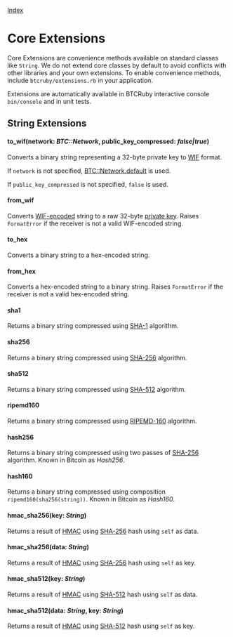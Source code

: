 [Index](index.md)

Core Extensions
===============

Core Extensions are convenience methods available on standard classes like `String`. 
We do not extend core classes by default to avoid conflicts with other libraries and your own extensions. 
To enable convenience methods, include `btcruby/extensions.rb` in your application.

Extensions are automatically available in BTCRuby interactive console `bin/console` and in unit tests.

String Extensions
-----------------

#### to\_wif(network: *BTC::Network*, public\_key\_compressed: *false|true*)

Converts a binary string representing a 32-byte private key to [WIF](wif.md) format.

If `network` is not specified, [BTC::Network.default](network.md#default) is used.

If `public_key_compressed` is not specified, `false` is used.


#### from_wif

Converts [WIF-encoded](wif.md) string to a raw 32-byte [private key](key.md#private_key).
Raises `FormatError` if the receiver is not a valid WIF-encoded string.

#### to_hex

Converts a binary string to a hex-encoded string.

#### from_hex

Converts a hex-encoded string to a binary string. 
Raises `FormatError` if the receiver is not a valid hex-encoded string.

#### sha1

Returns a binary string compressed using [SHA-1](http://en.wikipedia.org/wiki/SHA-1) algorithm.

#### sha256

Returns a binary string compressed using [SHA-256](http://en.wikipedia.org/wiki/SHA-2) algorithm.

#### sha512

Returns a binary string compressed using [SHA-512](http://en.wikipedia.org/wiki/SHA-2) algorithm.

#### ripemd160

Returns a binary string compressed using [RIPEMD-160](http://en.wikipedia.org/wiki/RIPEMD) algorithm.

#### hash256

Returns a binary string compressed using two passes of [SHA-256](http://en.wikipedia.org/wiki/SHA-256) algorithm. Known in Bitcoin as *Hash256*.

#### hash160

Returns a binary string compressed using composition `ripemd160(sha256(string))`. Known in Bitcoin as *Hash160*.

#### hmac_sha256(key: *String*)

Returns a result of [HMAC](http://en.wikipedia.org/wiki/Hash-based_message_authentication_code) using [SHA-256](http://en.wikipedia.org/wiki/SHA-2) hash using `self` as data.

#### hmac_sha256(data: *String*)

Returns a result of [HMAC](http://en.wikipedia.org/wiki/Hash-based_message_authentication_code) using [SHA-256](http://en.wikipedia.org/wiki/SHA-2) hash using `self` as key.

#### hmac_sha512(key: *String*)

Returns a result of [HMAC](http://en.wikipedia.org/wiki/Hash-based_message_authentication_code) using [SHA-512](http://en.wikipedia.org/wiki/SHA-2) hash using `self` as data.

#### hmac_sha512(data: *String*, key: *String*)

Returns a result of [HMAC](http://en.wikipedia.org/wiki/Hash-based_message_authentication_code) using [SHA-512](http://en.wikipedia.org/wiki/SHA-2) hash using `self` as key.
